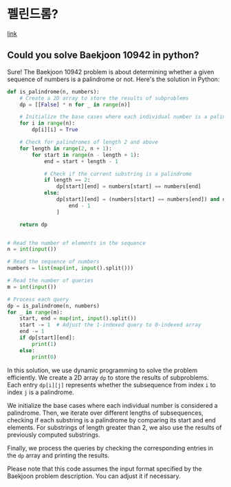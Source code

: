 # 펠린드롬?

[link](https://www.acmicpc.net/problem/10942)

## Could you solve Baekjoon 10942 in python?

Sure! The Baekjoon 10942 problem is about determining whether a given sequence of numbers is a palindrome or not. Here's the solution in Python:

```python
def is_palindrome(n, numbers):
    # Create a 2D array to store the results of subproblems
    dp = [[False] * n for _ in range(n)]

    # Initialize the base cases where each individual number is a palindrome
    for i in range(n):
        dp[i][i] = True

    # Check for palindromes of length 2 and above
    for length in range(2, n + 1):
        for start in range(n - length + 1):
            end = start + length - 1

            # Check if the current substring is a palindrome
            if length == 2:
                dp[start][end] = numbers[start] == numbers[end]
            else:
                dp[start][end] = (numbers[start] == numbers[end]) and dp[start + 1][
                    end - 1
                ]

    return dp


# Read the number of elements in the sequence
n = int(input())

# Read the sequence of numbers
numbers = list(map(int, input().split()))

# Read the number of queries
m = int(input())

# Process each query
dp = is_palindrome(n, numbers)
for _ in range(m):
    start, end = map(int, input().split())
    start -= 1  # Adjust the 1-indexed query to 0-indexed array
    end -= 1
    if dp[start][end]:
        print(1)
    else:
        print(0)
```

In this solution, we use dynamic programming to solve the problem efficiently. We create a 2D array `dp` to store the results of subproblems. Each entry `dp[i][j]` represents whether the subsequence from index `i` to index `j` is a palindrome.

We initialize the base cases where each individual number is considered a palindrome. Then, we iterate over different lengths of subsequences, checking if each substring is a palindrome by comparing its start and end elements. For substrings of length greater than 2, we also use the results of previously computed substrings.

Finally, we process the queries by checking the corresponding entries in the `dp` array and printing the results.

Please note that this code assumes the input format specified by the Baekjoon problem description. You can adjust it if necessary.
